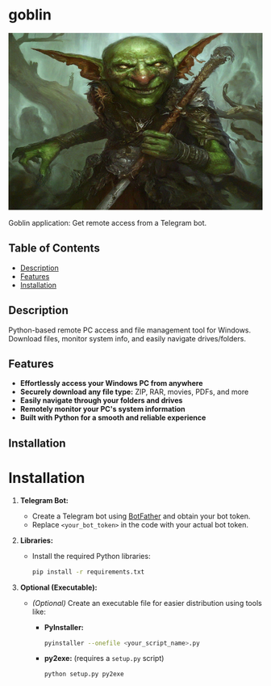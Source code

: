 # goblin

<img src="goblin.jpg" alt="Image Alt Text" width="550" height="350">




Goblin application: Get remote access from a Telegram bot.

## Table of Contents

- [Description](#description)
- [Features](#features)
- [Installation](#installation)



## Description

Python-based remote PC access and file management tool for Windows. Download files, monitor system info, and easily navigate drives/folders.

## Features

- **Effortlessly access your Windows PC from anywhere**
- **Securely download any file type:** ZIP, RAR, movies, PDFs, and more
- **Easily navigate through your folders and drives**
- **Remotely monitor your PC's system information**
- **Built with Python for a smooth and reliable experience**

## Installation

# Installation

1. **Telegram Bot:**

   - Create a Telegram bot using [BotFather](https://telegram.me/BotFather) and obtain your bot token.
   - Replace `<your_bot_token>` in the code with your actual bot token. 

2. **Libraries:**

   - Install the required Python libraries:

     ```bash
     pip install -r requirements.txt
     ```

3. **Optional (Executable):**

   - _(Optional)_ Create an executable file for easier distribution using tools like:

     * **PyInstaller:**
       ```bash
       pyinstaller --onefile <your_script_name>.py 
       ```
     * **py2exe:** (requires a `setup.py` script)
       ```bash
       python setup.py py2exe 
       ``` 


